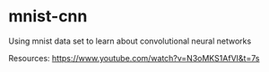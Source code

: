# mnist-cnn
Using mnist data set to learn about convolutional neural networks

Resources:
https://www.youtube.com/watch?v=N3oMKS1AfVI&t=7s
